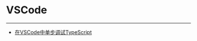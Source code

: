 # VSCode

---

- [在VSCode中单步调试TypeScript](/repository/tools/VSCode/在VSCode中单步调试TypeScript.md#在vscode中单步调试typescript)